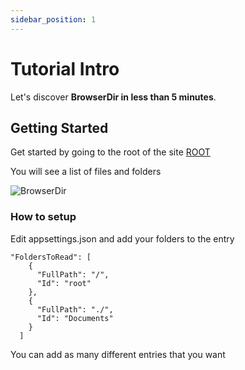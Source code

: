 ```yaml
---
sidebar_position: 1
---
```


# Tutorial Intro

Let's discover **BrowserDir in less than 5 minutes**.

## Getting Started

Get started by going to the root of the site <a href="/">ROOT</a>

You will see a list of files and folders

![BrowserDir](/img/BrowserDir_firstPage.png)

### How to setup

Edit appsettings.json and add your folders to the entry

```
"FoldersToRead": [
    {
      "FullPath": "/",
      "Id": "root"
    },
    {
      "FullPath": "./",
      "Id": "Documents"
    }
  ]
```
You can add as many different entries that you want


